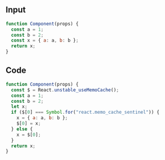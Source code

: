 
## Input

```javascript
function Component(props) {
  const a = 1;
  const b = 2;
  const x = { a: a, b: b };
  return x;
}

```

## Code

```javascript
function Component(props) {
  const $ = React.unstable_useMemoCache();
  const a = 1;
  const b = 2;
  let x;
  if ($[0] === Symbol.for("react.memo_cache_sentinel")) {
    x = { a: a, b: b };
    $[0] = x;
  } else {
    x = $[0];
  }
  return x;
}

```
      
